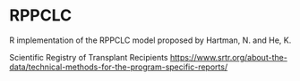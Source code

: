 # RPPCLC

R implementation of the RPPCLC model proposed by Hartman, N. and He, K.

Scientific Registry of Transplant Recipients
https://www.srtr.org/about-the-data/technical-methods-for-the-program-specific-reports/

